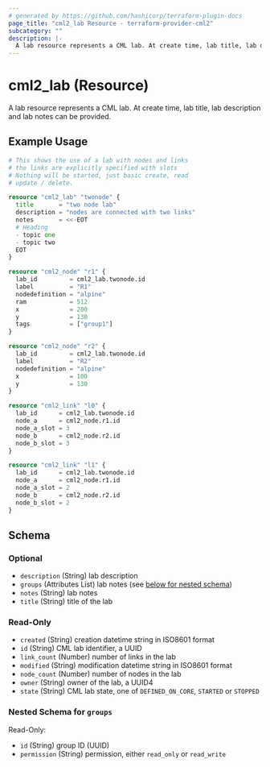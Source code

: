 ```yaml
---
# generated by https://github.com/hashicorp/terraform-plugin-docs
page_title: "cml2_lab Resource - terraform-provider-cml2"
subcategory: ""
description: |-
  A lab resource represents a CML lab. At create time, lab title, lab description and lab notes can be provided.
---
```


# cml2_lab (Resource)

A lab resource represents a CML lab. At create time, lab title, lab description and lab notes can be provided.

## Example Usage

```terraform
# This shows the use of a lab with nodes and links
# the links are explicitly specified with slots
# Nothing will be started, just basic create, read
# update / delete.

resource "cml2_lab" "twonode" {
  title       = "two node lab"
  description = "nodes are connected with two links"
  notes       = <<-EOT
  # Heading
  - topic one
  - topic two
  EOT
}

resource "cml2_node" "r1" {
  lab_id         = cml2_lab.twonode.id
  label          = "R1"
  nodedefinition = "alpine"
  ram            = 512
  x              = 200
  y              = 130
  tags           = ["group1"]
}

resource "cml2_node" "r2" {
  lab_id         = cml2_lab.twonode.id
  label          = "R2"
  nodedefinition = "alpine"
  x              = 100
  y              = 130
}

resource "cml2_link" "l0" {
  lab_id      = cml2_lab.twonode.id
  node_a      = cml2_node.r1.id
  node_a_slot = 3
  node_b      = cml2_node.r2.id
  node_b_slot = 3
}

resource "cml2_link" "l1" {
  lab_id      = cml2_lab.twonode.id
  node_a      = cml2_node.r1.id
  node_a_slot = 2
  node_b      = cml2_node.r2.id
  node_b_slot = 2
}
```

<!-- schema generated by tfplugindocs -->
## Schema

### Optional

- `description` (String) lab description
- `groups` (Attributes List) lab notes (see [below for nested schema](#nestedatt--groups))
- `notes` (String) lab notes
- `title` (String) title of the lab

### Read-Only

- `created` (String) creation datetime string in ISO8601 format
- `id` (String) CML lab identifier, a UUID
- `link_count` (Number) number of links in the lab
- `modified` (String) modification datetime string in ISO8601 format
- `node_count` (Number) number of nodes in the lab
- `owner` (String) owner of the lab, a UUID4
- `state` (String) CML lab state, one of `DEFINED_ON_CORE`, `STARTED` or `STOPPED`

<a id="nestedatt--groups"></a>
### Nested Schema for `groups`

Read-Only:

- `id` (String) group ID (UUID)
- `permission` (String) permission, either `read_only` or `read_write`


